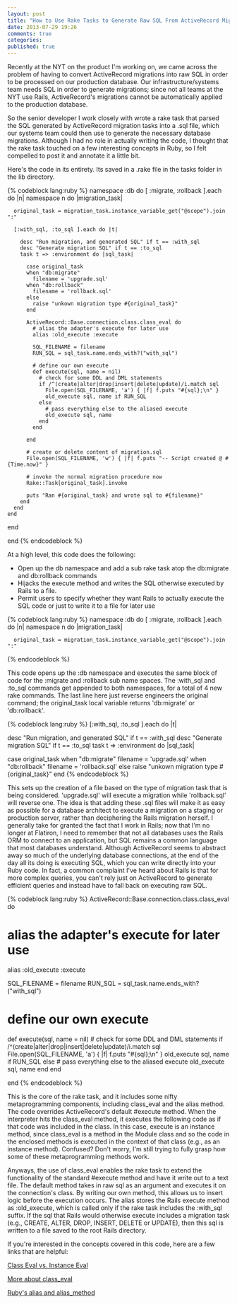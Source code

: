 ```yaml
---
layout: post
title: "How to Use Rake Tasks to Generate Raw SQL From ActiveRecord Migrations"
date: 2013-07-29 19:26
comments: true
categories: 
published: true
---
```


Recently at the NYT on the product I'm working on, we came across the problem of having to convert ActiveRecord migrations into raw SQL in order to be processed on our production database. Our infrastructure/systems team needs SQL in order to generate migrations; since not all teams at the NYT use Rails, ActiveRecord's migrations cannot be automatically applied to the production database.

<!--more-->

So the senior developer I work closely with wrote a rake task that parsed the SQL generated by ActiveRecord migration tasks into a .sql file, which our systems team could then use to generate the necessary database migrations. Although I had no role in actually writing the code, I thought that the rake task touched on a few interesting concepts in Ruby, so I felt compelled to post it and annotate it a little bit.

Here's the code in its entirety. Its saved in a .rake file in the tasks folder in the lib directory.

{% codeblock lang:ruby %}
namespace :db do
  [ :migrate, :rollback ].each do |n|
    namespace n do |migration_task|

      original_task = migration_task.instance_variable_get("@scope").join ":"

      [:with_sql, :to_sql ].each do |t|

        desc "Run migration, and generated SQL" if t == :with_sql
        desc "Generate migration SQL" if t == :to_sql
        task t => :environment do |sql_task|

          case original_task
          when "db:migrate"
            filename = 'upgrade.sql'
          when "db:rollback"
            filename = 'rollback.sql'
          else
            raise "unkown migration type #{original_task}"
          end

          ActiveRecord::Base.connection.class.class_eval do
            # alias the adapter's execute for later use
            alias :old_execute :execute

            SQL_FILENAME = filename
            RUN_SQL = sql_task.name.ends_with?("with_sql")

            # define our own execute
            def execute(sql, name = nil)
              # check for some DDL and DML statements
              if /^(create|alter|drop|insert|delete|update)/i.match sql
                File.open(SQL_FILENAME, 'a') { |f| f.puts "#{sql};\n" }
                old_execute sql, name if RUN_SQL
              else
                # pass everything else to the aliased execute
                old_execute sql, name
              end
            end

          end

          # create or delete content of migration.sql
          File.open(SQL_FILENAME, 'w') { |f| f.puts "-- Script created @ #{Time.now}" }

          # invoke the normal migration procedure now
          Rake::Task[original_task].invoke

          puts "Ran #{original_task} and wrote sql to #{filename}"
        end
      end
    end
  end

end
{% endcodeblock %}

At a high level, this code does the following:
* Open up the db namespace and add a sub rake task atop the db:migrate and db:rollback commands
* Hijacks the execute method and writes the SQL otherwise executed by Rails to a file.
* Permit users to specify whether they want Rails to actually execute the SQL code or just to write it to a file for later use

{% codeblock lang:ruby %}
namespace :db do
  [ :migrate, :rollback ].each do |n|
    namespace n do |migration_task|

      original_task = migration_task.instance_variable_get("@scope").join ":"
{% endcodeblock %}

This code opens up the :db namespace and executes the same block of code for the :migrate and :rollback sub name spaces. The :with_sql and :to_sql commands get appended to both namespaces, for a total of 4 new rake commands. The last line here just reverse engineers the original command; the original_task local variable returns 'db:migrate' or 'db:rollback'.

{% codeblock lang:ruby %}
[:with_sql, :to_sql ].each do |t|

desc "Run migration, and generated SQL" if t == :with_sql
desc "Generate migration SQL" if t == :to_sql
task t => :environment do |sql_task|

  case original_task
  when "db:migrate"
    filename = 'upgrade.sql'
  when "db:rollback"
    filename = 'rollback.sql'
  else
    raise "unkown migration type #{original_task}"
  end
{% endcodeblock %}

This sets up the creation of a file based on the type of migration task that is being considered. 'upgrade.sql' will execute a migration while 'rollback.sql' will reverse one. The idea is that adding these .sql files will make it as easy as possible for a database architect to execute a migration on a staging or production server, rather than deciphering the Rails migration herself. I generally take for granted the fact that I work in Rails; now that I'm no longer at Flatiron, I need to remember that not all databases uses the Rails ORM to connect to an application, but SQL remains a common language that most databases understand. Although ActiveRecord seems to abstract away so much of the underlying database connections, at the end of the day all its doing is executing SQL, which you can write directly into your Ruby code. In fact, a common complaint I've heard about Rails is that for more complex queries, you can't rely just on ActiveRecord to generate efficient queries and instead have to fall back on executing raw SQL.

{% codeblock lang:ruby %}
ActiveRecord::Base.connection.class.class_eval do
  # alias the adapter's execute for later use
  alias :old_execute :execute

  SQL_FILENAME = filename
  RUN_SQL = sql_task.name.ends_with?("with_sql")

  # define our own execute
  def execute(sql, name = nil)
    # check for some DDL and DML statements
    if /^(create|alter|drop|insert|delete|update)/i.match sql
      File.open(SQL_FILENAME, 'a') { |f| f.puts "#{sql};\n" }
      old_execute sql, name if RUN_SQL
    else
      # pass everything else to the aliased execute
      old_execute sql, name
    end
  end

end
{% endcodeblock %}

This is the core of the rake task, and it includes some nifty metaprogramming components, including class_eval and the alias method. The code overrides ActiveRecord's default #execute method. When the interpreter hits the class_eval method, it executes the following code as if that code was included in the class. In this case, execute is an instance method, since class_eval is a method in the Module class and so the code in the enclosed methods is executed in the context of that class (e.g., as an instance method). Confused? Don't worry, I'm still trying to fully grasp how some of these metaprogramming methods work.

Anyways, the use of class_eval enables the rake task to extend the functionality of the standard #execute method and have it write out to a text file. The default method takes in raw sql as an argument and executes it on the connection's class. By writing our own method, this allows us to insert logic before the execution occurs. The alias stores the Rails execute method as :old_execute, which is called only if the rake task includes the :with_sql suffix. If the sql that Rails would otherwise execute includes a migration task (e.g., CREATE, ALTER, DROP, INSERT, DELETE or UPDATE), then this sql is written to a file saved to the root Rails directory.

If you're interested in the concepts covered in this code, here are a few links that are helpful:

<a href="http://www.jimmycuadra.com/posts/metaprogramming-ruby-class-eval-and-instance-eval" target="_blank">Class Eval vs. Instance Eval</a>

<a href="http://paul-wong-jr.blogspot.com/2012/04/ruby-metaprogramming-with-classeval.html" target="_blank">More about class_eval</a>

<a href="http://andreacfm.com/2012/11/29/ruby-alias-vs-alias-method/" target="_blank">Ruby's alias and alias_method</a>